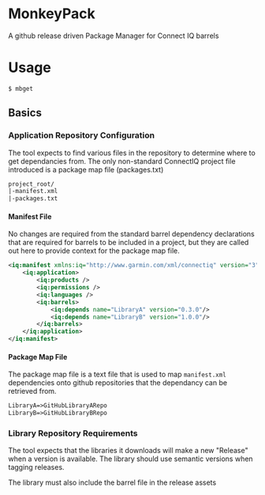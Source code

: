 # MonkeyPack

A github release driven Package Manager for Connect IQ barrels

# Usage

`$ mbget`

## Basics

### Application Repository Configuration

The tool expects to find various files in the repository to determine where to
get dependancies from. The only non-standard ConnectIQ project file introduced is a
package map file (packages.txt)

```txt
project_root/
|-manifest.xml
|-packages.txt
```

#### Manifest File

No changes are required from the standard barrel dependency declarations that
are required for barrels to be included in a project, but they are called out
here to provide context for the package map file.

```xml
<iq:manifest xmlns:iq="http://www.garmin.com/xml/connectiq" version="3">
    <iq:application>
        <iq:products />
        <iq:permissions />
        <iq:languages />
        <iq:barrels>
            <iq:depends name="LibraryA" version="0.3.0"/>
            <iq:depends name="LibraryB" version="1.0.0"/>
        </iq:barrels>
    </iq:application>
</iq:manifest>
```

#### Package Map File

The package map file is a text file that is used to map `manifest.xml`
dependencies onto github repositories that the dependancy can be retrieved
from.

```txt
LibraryA=>GitHubLibraryARepo
LibraryB=>GitHubLibraryBRepo
```

### Library Repository Requirements

The tool expects that the libraries it downloads will make a new "Release" when
a version is available. The library should use semantic versions when tagging
releases.

The library must also include the barrel file in the release assets

